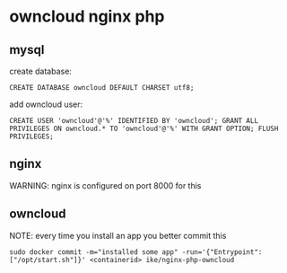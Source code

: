 owncloud nginx php
=================

mysql
-----

create database:

```
CREATE DATABASE owncloud DEFAULT CHARSET utf8;
```

add owncloud user:

```
CREATE USER 'owncloud'@'%' IDENTIFIED BY 'owncloud'; GRANT ALL PRIVILEGES ON owncloud.* TO 'owncloud'@'%' WITH GRANT OPTION; FLUSH PRIVILEGES;
```

nginx
-----

WARNING: nginx is configured on port 8000 for this

owncloud
--------

NOTE: every time you install an app you better commit this

```
sudo docker commit -m="installed some app" -run='{"Entrypoint": ["/opt/start.sh"]}' <containerid> ike/nginx-php-owncloud
```
